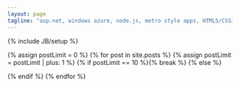 ```yaml
---
layout: page
tagline: "asp.net, windows azure, node.js, metro style apps, HTML5/CSS3 and so on .."
---
```

{% include JB/setup %}

{% assign postLimit = 0 %}
{% for post in site.posts %}
{% assign postLimit = postLimit | plus: 1 %}
{% if postLimit == 10 %}{% break %}
{% else %}
<div class="entry-content lang-{{ post.lang }}" style="display: none">
	<article class="unit-article layout-page">
		<div class="unit-article-inner">
			<div class="content">
				<header class="show">
					<h1 class="h2 entry-title">
						<div class="title">
							<a href="{{ BASE_PATH }}{{ post.url }}" rel="{{ post.title }}">{{ post.title }}</a>
						</div>
					</h1>
					<div class="date">
						Posted on {{ post.date | date_to_string }}
					</div>
				</header>
				<div class="entry-content">
					{{ post.content | strip_html | truncatewords: 120 }}
				</div>
				<footer class="article-footer">
					<a class="read-more" href="{{ BASE_PATH }}{{ post.url }}">Read more..</a>
				</footer>
			</div>
		</div>
	</article>
</div>
{% endif %}
{% endfor %}